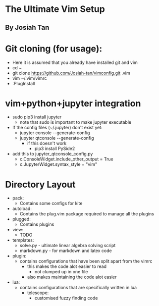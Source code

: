 # The Ultimate Vim Setup
## By Josiah Tan


# Git cloning (for usage):

- Here it is assumed that you already have installed git and vim
- cd ~
- git clone https://github.com/Josiah-tan/vimconfig.git .vim
- vim ~/.vim/vimrc
- :PlugInstall



# vim+python+jupyter integration
- sudo pip3 install jupyter
	- note that sudo is important to make jupyter executable
- If the config files (~/.jupyter) don't exist yet:
	- jupyter console --generate-config
	- jupyter qtconsole --generate-config
		- if this doesn't work
			- pip3 install PySide2
- add this to jupyter_qtconsole_config.py
	- c.ConsoleWidget.include_other_output = True
	- c.JupyterWidget.syntax_style = "vim"




# Directory Layout

- pack:
	- Contains some configs for kite
- autoload:
	- Contains the plug.vim package required to manage all the plugins
- plugged:
	- Contains plugins
- view:
	- TODO
- templates:
	- solve.py - ultimate linear algebra solving script
	- markdown.py - for markdown and latex code
- plugin:
	- contains configurations that have been split apart from the vimrc 
		- this makes the code alot easier to read
			- not clumped up in one file
		- also makes maintaining the code alot easier
- lua:
	- contains configurations that are specifically written in lua
		- telescope:
			- customised fuzzy finding code
